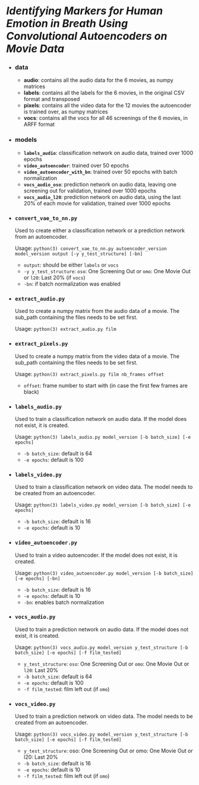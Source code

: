 # *Identifying Markers for Human Emotion in Breath Using Convolutional Autoencoders on Movie Data*

- ### data
  - **audio**: contains all the audio data for the 6 movies, as numpy matrices
  - **labels**: contains all the labels for the 6 movies, in the original CSV format and transposed
  - **pixels**: contains all the video data for the 12 movies the autoencoder is trained over, as numpy matrices
  - **vocs**: contains all the vocs for all 46 screenings of the 6 movies, in ARFF format

- ### models
  - **``labels_audio``**: classification network on audio data, trained over 1000 epochs
  - **``video_autoencoder``**: trained over 50 epochs
  - **``video_autoencoder_with_bn``**: trained over 50 epochs with batch normalization
  - **``vocs_audio_oso``**: prediction network on audio data, leaving one screening out for validation, trained over 1000 epochs
  - **``vocs_audio_l20``**: prediction network on audio data, using the last 20% of each movie for validation, trained over 1000 epochs

- ### ``convert_vae_to_nn.py``

  Used to create either a classification network or a prediction network from an autoencoder.

  Usage: ``python(3) convert_vae_to_nn.py autoencoder_version model_version output [-y y_test_structure] [-bn]``
  - ``output``: should be either ``labels`` or ``vocs``
  - ``-y y_test_structure``: ``oso``: One Screening Out or ``omo``: One Movie Out or ``l20``: Last 20% (if ``vocs``)
  - ``-bn``: if batch normalization was enabled

- ### ``extract_audio.py``
  Used to create a numpy matrix from the audio data of a movie. The sub_path containing the files needs to be set first.

  Usage: ``python(3) extract_audio.py film``


- ### ``extract_pixels.py``
  Used to create a numpy matrix from the video data of a movie. The sub_path containing the files needs to be set first.

  Usage: ``python(3) extract_pixels.py film nb_frames offset``
  - ``offset``: frame number to start with (in case the first few frames are black)

- ### ``labels_audio.py``
  Used to train a classification network on audio data. If the model does not exist, it is created.

  Usage: ``python(3) labels_audio.py model_version [-b batch_size] [-e epochs]``
  - ``-b batch_size``: default is 64
  - ``-e epochs``: default is 100

- ### ``labels_video.py``
  Used to train a classification network on video data. The model needs to be created from an autoencoder.

  Usage: ``python(3) labels_video.py model_version [-b batch_size] [-e epochs]``
  - ``-b batch_size``: default is 16
  - ``-e epochs``: default is 10

- ### ``video_autoencoder.py``
  Used to train a video autoencoder. If the model does not exist, it is created.

  Usage: ``python(3) video_autoencoder.py model_version [-b batch_size] [-e epochs] [-bn]``
  - ``-b batch_size``: default is 16
  - ``-e epochs``: default is 10
  - ``-bn``: enables batch normalization

- ### ``vocs_audio.py``
  Used to train a prediction network on audio data. If the model does not exist, it is created.

  Usage: ``python(3) vocs_audio.py model_version y_test_structure [-b batch_size] [-e epochs] [-f film_tested]``
  - ``y_test_structure``: ``oso``: One Screening Out or ``omo``: One Movie Out or ``l20``: Last 20%
  - ``-b batch_size``: default is 64
  - ``-e epochs``: default is 100
  - ``-f film_tested``: film left out (if ``omo``)

- ### ``vocs_video.py``
  Used to train a prediction network on video data. The model needs to be created from an autoencoder.

  Usage: ``python(3) vocs_video.py model_version y_test_structure [-b batch_size] [-e epochs] [-f film_tested]``
  - ``y_test_structure``: oso: One Screening Out or omo: One Movie Out or l20: Last 20%
  - ``-b batch_size``: default is 16
  - ``-e epochs``: default is 10
  - ``-f film_tested``: film left out (if ``omo``)
